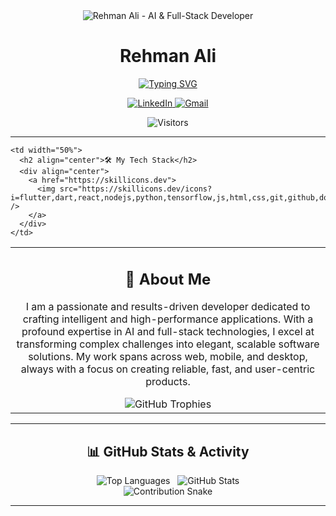 <div align="center">

  <img src="https://raw.githubusercontent.com/RehmanAli-Dev/RehmanAli-Dev/main/header_banner.gif" alt="Rehman Ali - AI & Full-Stack Developer">

  <h1>Rehman Ali</h1>
  <a href="https://git.io/typing-svg">
    <img src="https://readme-typing-svg.demolab.com?font=Fira+Code&size=30&pause=1000&color=00BFFF&center=true&width=600&lines=Artificial+Intelligence+Architect;Cross-Platform+Software+Engineer;Full-Stack+Innovator" alt="Typing SVG" />
  </a>
  
  <br>

  <p align="center">
    <a href="[YAHAN_APNA_LINKEDIN_LINK_DALEIN]" target="_blank">
      <img src="https://img.shields.io/badge/LinkedIn-0077B5?style=for-the-badge&logo=linkedin&logoColor=white" alt="LinkedIn">
    </a>
    <a href="mailto:[YAHAN_APNA_EMAIL_DALEIN]">
      <img src="https://img.shields.io/badge/Gmail-D14836?style=for-the-badge&logo=gmail&logoColor=white" alt="Gmail">
    </a>
    </p>

  <img src="https://profile-counter.glitch.me/RehmanBhaiKaUsername/count.svg" alt="Visitors">

</div>

---

<table width="100%" border="0">
  <tr valign="top">
    <td width="50%">
      <h2 align="center">📖 About Me</h2>
      <p align="center">
        I am a passionate and results-driven developer dedicated to crafting intelligent and high-performance applications. With a profound expertise in AI and full-stack technologies, I excel at transforming complex challenges into elegant, scalable software solutions. My work spans across web, mobile, and desktop, always with a focus on creating reliable, fast, and user-centric products.
      </p>
      <div align="center">
        <img src="https://github-profile-trophy.vercel.app/?username=RehmanBhaiKaUsername&theme=dracula&no-frame=true&no-bg=true&margin-w=15&margin-h=15" alt="GitHub Trophies">
      </div>
    </td>
    
    <td width="50%">
      <h2 align="center">🛠️ My Tech Stack</h2>
      <div align="center">
        <a href="https://skillicons.dev">
          <img src="https://skillicons.dev/icons?i=flutter,dart,react,nodejs,python,tensorflow,js,html,css,git,github,docker,aws,figma,ps,ae,pr&perline=5&theme=dark" />
        </a>
      </div>
    </td>
  </tr>
</table>

---

<h2 align="center">📊 GitHub Stats & Activity</h2>

<div align="center">
  <img src="https://github-readme-stats.vercel.app/api/top-langs?username=RehmanBhaiKaUsername&show_icons=true&locale=en&layout=compact&theme=dracula&hide_border=true&card_width=400" alt="Top Languages" />
  &nbsp; <img src="https://github-readme-stats.vercel.app/api?username=RehmanBhaiKaUsername&show_icons=true&locale=en&theme=dracula&hide_border=true&count_private=true&include_all_commits=true" alt="GitHub Stats" />
</div>

<div align="center">
  <img src="https://raw.githubusercontent.com/RehmanBhaiKaUsername/RehmanBhaiKaUsername/output/github-contribution-grid-snake.svg" alt="Contribution Snake">
</div>

---
